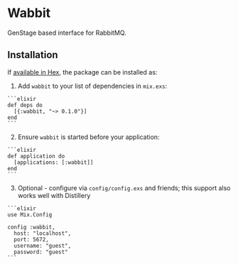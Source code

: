 # Wabbit

GenStage based interface for RabbitMQ.

## Installation

If [available in Hex](https://hex.pm/docs/publish), the package can be installed as:

  1. Add `wabbit` to your list of dependencies in `mix.exs`:

    ```elixir
    def deps do
      [{:wabbit, "~> 0.1.0"}]
    end
    ```

  2. Ensure `wabbit` is started before your application:

    ```elixir
    def application do
      [applications: [:wabbit]]
    end
    ```

  3. Optional - configure via `config/config.exs` and friends; this support also works well with Distillery

    ```elixir
    use Mix.Config

    config :wabbit,
      host: "localhost",
      port: 5672,
      username: "guest",
      password: "guest"
    ```

